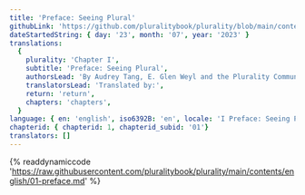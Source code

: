 ```yaml
---
title: 'Preface: Seeing Plural'
githubLink: 'https://github.com/pluralitybook/plurality/blob/main/contents/english/01-preface.md'
dateStartedString: { day: '23', month: '07', year: '2023' }
translations:
  {
    plurality: 'Chapter I',
    subtitle: 'Preface: Seeing Plural',
    authorsLead: 'By Audrey Tang, E. Glen Weyl and the Plurality Community',
    translatorsLead: 'Translated by:',
    return: 'return',
    chapters: 'chapters',
  }
language: { en: 'english', iso6392B: 'en', locale: 'I Preface: Seeing Plural' }
chapterid: { chapterid: 1, chapterid_subid: '01'}
translators: []
---
```

{% readdynamiccode 'https://raw.githubusercontent.com/pluralitybook/plurality/main/contents/english/01-preface.md' %}